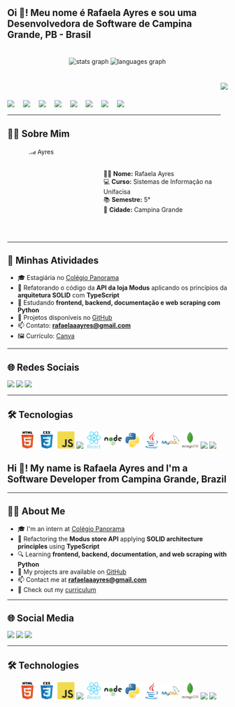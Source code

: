 <h2 align="left">Oi 👋! Meu nome é Rafaela Ayres e sou uma Desenvolvedora de Software de Campina Grande, PB - Brasil</h2>

###

<br>

<div align="center">
  <img src="https://github-readme-stats.vercel.app/api?username=RafaBricia&hide_title=false&hide_rank=false&show_icons=true&include_all_commits=true&count_private=true&disable_animations=false&theme=dracula&locale=pt-br&hide_border=false" height="150" alt="stats graph" />
  <img src="https://github-readme-stats.vercel.app/api/top-langs?username=RafaBricia&locale=pt-br&hide_title=false&layout=compact&card_width=320&langs_count=5&theme=dracula&hide_border=false" height="150" alt="languages graph" />
</div>

###

<br>

<img align="right" height="150" src="https://media.licdn.com/dms/image/v2/D4D03AQF-iINMEgQIHg/profile-displayphoto-shrink_800_800/B4DZaWGKkwGcAc-/0/1746274921530?e=1755734400&v=beta&t=GPvP1gyyRPlgAKWDeN_2zuGCkX6ERjroes8wkKCqWP8" />

###

<br>

<div align="left">
  <img src="https://cdn.jsdelivr.net/gh/devicons/devicon/icons/javascript/javascript-original.svg" height="30" />
  <img width="12" />
  <img src="https://cdn.jsdelivr.net/gh/devicons/devicon/icons/typescript/typescript-original.svg" height="30" />
  <img width="12" />
  <img src="https://cdn.jsdelivr.net/gh/devicons/devicon/icons/react/react-original.svg" height="30" />
  <img width="12" />
  <img src="https://cdn.jsdelivr.net/gh/devicons/devicon/icons/html5/html5-original.svg" height="30" />
  <img width="12" />
  <img src="https://cdn.jsdelivr.net/gh/devicons/devicon/icons/css3/css3-original.svg" height="30" />
  <img width="12" />
  <img src="https://cdn.jsdelivr.net/gh/devicons/devicon/icons/python/python-original.svg" height="30" />
  <img width="12" />
  <img src="https://cdn.jsdelivr.net/gh/devicons/devicon/icons/java/java-original.svg" height="30" />
  <img width="12" />
  <img src="https://cdn.jsdelivr.net/gh/devicons/devicon/icons/nodejs/nodejs-original-wordmark.svg" height="30" />
</div>

---

## 👩‍💻 Sobre Mim

<div style="display: flex; align-items: center; gap: 20px; margin-top: 20px;">
  <img src="https://media.licdn.com/dms/image/v2/D4D03AQFutqcKuZ6kog/profile-displayphoto-shrink_800_800/profile-displayphoto-shrink_800_800/0/1718260125382?e=1740009600&v=beta&t=PSc4kY9db1WOpn5SNaWAFdKrGr5G83lJorP_u50Y8-o" 
  alt="Rafaela Ayres" width="200px" height="200px" style="border-radius: 50%; object-fit: cover;">
  
  <div>
    👩‍💻 <b>Nome:</b> Rafaela Ayres <br>
    💻 <b>Curso:</b> Sistemas de Informação na Unifacisa <br>
    📚 <b>Semestre:</b> 5° <br>
    🌇 <b>Cidade:</b> Campina Grande
  </div>
</div>

---

## 🚀 Minhas Atividades

- 🎓 Estagiária no [Colégio Panorama](https://colegiopanorama.com.br/)
- 📌 Refatorando o código da **API da loja Modus** aplicando os princípios da **arquitetura SOLID** com **TypeScript**
- 🧠 Estudando **frontend, backend, documentação e web scraping com Python**
- 📁 Projetos disponíveis no [GitHub](https://github.com/RafaBricia)
- 📫 Contato: **rafaelaaayres@gmail.com**
- 🖼️ Currículo: [Canva](https://www.canva.com/design/DAGLOu-kwAU/AjzjmMoouDEKP5wVNs13Hw/edit)

---

## 🌐 Redes Sociais

<div align="left">
  <a href="https://github.com/RafaBricia"><img src="https://img.shields.io/badge/GitHub-100000?style=for-the-badge&logo=github&logoColor=white" /></a>
  <a href="https://www.linkedin.com/in/rafaela-ayres/"><img src="https://img.shields.io/badge/LinkedIn-0077B5?style=for-the-badge&logo=linkedin&logoColor=white" /></a>
  <a href="mailto:rafaelaaayres@gmail.com"><img src="https://img.shields.io/badge/Gmail-D14836?style=for-the-badge&logo=gmail&logoColor=white" /></a>
</div>

---

## 🛠️ Tecnologias

<p align="center">
  <img src="https://raw.githubusercontent.com/devicons/devicon/master/icons/html5/html5-original-wordmark.svg" width="40" />
  <img src="https://raw.githubusercontent.com/devicons/devicon/master/icons/css3/css3-original-wordmark.svg" width="40" />
  <img src="https://raw.githubusercontent.com/devicons/devicon/master/icons/javascript/javascript-original.svg" width="40" />
  <img src="https://cdn.jsdelivr.net/gh/devicons/devicon/icons/typescript/typescript-original.svg" width="40" />
  <img src="https://raw.githubusercontent.com/devicons/devicon/master/icons/react/react-original-wordmark.svg" width="40" />
  <img src="https://raw.githubusercontent.com/devicons/devicon/master/icons/nodejs/nodejs-original-wordmark.svg" width="40" />
  <img src="https://raw.githubusercontent.com/devicons/devicon/master/icons/python/python-original.svg" width="40" />
  <img src="https://raw.githubusercontent.com/devicons/devicon/master/icons/java/java-original.svg" width="40" />
  <img src="https://raw.githubusercontent.com/devicons/devicon/master/icons/mysql/mysql-original-wordmark.svg" width="40" />
  <img src="https://raw.githubusercontent.com/devicons/devicon/master/icons/mongodb/mongodb-original-wordmark.svg" width="40" />
  <img src="https://www.vectorlogo.zone/logos/git-scm/git-scm-icon.svg" width="40" />
  <img src="https://www.vectorlogo.zone/logos/figma/figma-icon.svg" width="40" />
</p>

<h2 align="left">Hi 👋! My name is Rafaela Ayres and I'm a Software Developer from Campina Grande, Brazil</h2>

---

## 👩‍💻 About Me

- 🎓 I'm an intern at [Colégio Panorama](https://colegiopanorama.com.br/)
- 📌 Refactoring the **Modus store API** applying **SOLID architecture principles** using **TypeScript**
- 🔍 Learning **frontend, backend, documentation, and web scraping with Python**
- 📁 My projects are available on [GitHub](https://github.com/RafaBricia)
- 📫 Contact me at **rafaelaaayres@gmail.com**
- 🎨 Check out my [curriculum](https://www.canva.com/design/DAGLOu-kwAU/AjzjmMoouDEKP5wVNs13Hw/edit)

---

## 🌐 Social Media

<a href="https://github.com/RafaBricia"><img src="https://img.shields.io/badge/GitHub-100000?style=for-the-badge&logo=github&logoColor=white" /></a>
<a href="https://www.linkedin.com/in/rafaela-ayres/"><img src="https://img.shields.io/badge/LinkedIn-0077B5?style=for-the-badge&logo=linkedin&logoColor=white" /></a>
<a href="mailto:rafaelaaayres@gmail.com"><img src="https://img.shields.io/badge/Gmail-D14836?style=for-the-badge&logo=gmail&logoColor=white" /></a>

---

## 🛠️ Technologies

<p align="center">
  <img src="https://raw.githubusercontent.com/devicons/devicon/master/icons/html5/html5-original-wordmark.svg" width="40" />
  <img src="https://raw.githubusercontent.com/devicons/devicon/master/icons/css3/css3-original-wordmark.svg" width="40" />
  <img src="https://raw.githubusercontent.com/devicons/devicon/master/icons/javascript/javascript-original.svg" width="40" />
  <img src="https://cdn.jsdelivr.net/gh/devicons/devicon/icons/typescript/typescript-original.svg" width="40" />
  <img src="https://raw.githubusercontent.com/devicons/devicon/master/icons/react/react-original-wordmark.svg" width="40" />
  <img src="https://raw.githubusercontent.com/devicons/devicon/master/icons/nodejs/nodejs-original-wordmark.svg" width="40" />
  <img src="https://raw.githubusercontent.com/devicons/devicon/master/icons/python/python-original.svg" width="40" />
  <img src="https://raw.githubusercontent.com/devicons/devicon/master/icons/java/java-original.svg" width="40" />
  <img src="https://raw.githubusercontent.com/devicons/devicon/master/icons/mysql/mysql-original-wordmark.svg" width="40" />
  <img src="https://raw.githubusercontent.com/devicons/devicon/master/icons/mongodb/mongodb-original-wordmark.svg" width="40" />
  <img src="https://www.vectorlogo.zone/logos/git-scm/git-scm-icon.svg" width="40" />
  <img src="https://www.vectorlogo.zone/logos/figma/figma-icon.svg" width="40" />
</p>
